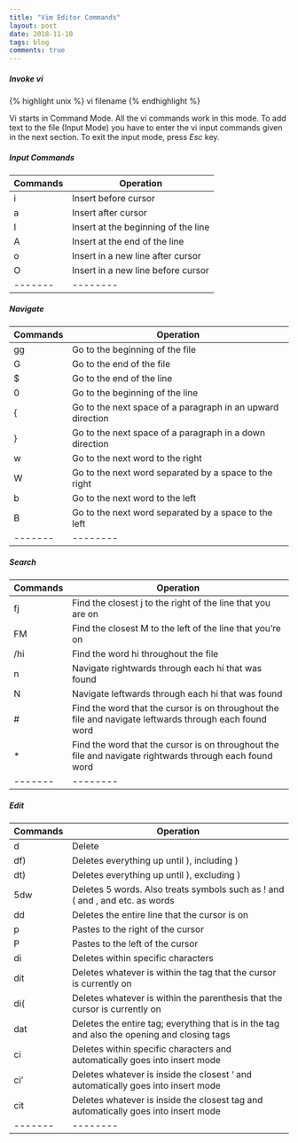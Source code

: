 ```yaml
---
title: "Vim Editor Commands"
layout: post
date: 2018-11-10
tags: blog
comments: true
---
```


##### Invoke vi
{% highlight unix %}
vi filename
{% endhighlight %}

Vi starts in Command Mode.
All the vi commands work in this mode.
To add text to the file (Input Mode) you have to enter the vi input commands given in the next section.
To exit the input mode, press *Esc* key. 

##### Input Commands

| Commands | Operation |
|-------|--------|
i | Insert before cursor |
a | Insert after cursor | 
I | Insert at the beginning of the line | 
A | Insert at the end of the line | 
o | Insert in a new line after cursor | 
O | Insert in a new line before cursor | 
|-------|--------|


##### Navigate

| Commands | Operation |
|-------|--------|
gg | Go to the beginning of the file |
G |	Go to the end of the file |
$ |	Go to the end of the line |
0 |	Go to the beginning of the line |
{ |	Go to the next space of a paragraph in an upward direction |
} |	Go to the next space of a paragraph in a down direction |
w |	Go to the next word to the right |
W |	Go to the next word separated by a space to the right |
b |	Go to the next word to the left |
B |	Go to the next word separated by a space to the left | 
|-------|--------|

##### Search

| Commands | Operation |
|-------|--------|
fj |	Find the closest j to the right of the line that you are on | 
FM |	Find the closest M to the left of the line that you’re on |
/hi	| Find the word hi throughout the file |
n	| Navigate rightwards through each hi that was found |
N	| Navigate leftwards through each hi that was found | 
\#	| Find the word that the cursor is on throughout the file and navigate leftwards through each found word |
*	| Find the word that the cursor is on throughout the file and navigate rightwards through each found word | 
|-------|--------|

##### Edit

| Commands | Operation |
|-------|--------|
d	|Delete|
df)	|Deletes everything up until ), including )|
dt)	|Deletes everything up until ), excluding )|
5dw	|Deletes 5 words. Also treats symbols such as ! and ( and , and etc. as words|
dd	|Deletes the entire line that the cursor is on|
p	|Pastes to the right of the cursor|
P	|Pastes to the left of the cursor|
di	|Deletes within specific characters|
dit	|Deletes whatever is within the tag that the cursor is currently on|
di(	|Deletes whatever is within the parenthesis that the cursor is currently on|
dat	|Deletes the entire tag; everything that is in the tag and also the opening and closing tags|
ci	|Deletes within specific characters and automatically goes into insert mode|
ci’	|Deletes whatever is inside the closest ‘ and automatically goes into insert mode|
cit	|Deletes whatever is inside the closest tag and automatically goes into insert mode| 
|-------|--------|